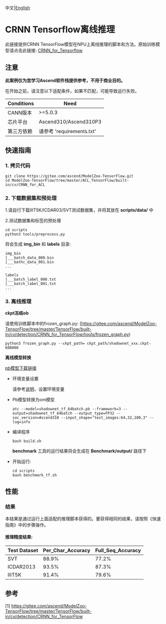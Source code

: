 中文|[English](README_EN.md)

# CRNN Tensorflow离线推理

此链接提供CRNN TensorFlow模型在NPU上离线推理的脚本和方法。原始训练模型请点击此链接: [CRNN_for_Tensorflow](https://gitee.com/ascend/ModelZoo-TensorFlow/tree/master/TensorFlow/built-in/cv/detection/CRNN_for_TensorFlow)

## 注意
**此案例仅为您学习Ascend软件栈提供参考，不用于商业目的。**

在开始之前，请注意以下适配条件。如果不匹配，可能导致运行失败。

| Conditions | Need |
| --- | --- |
| CANN版本 | >=5.0.3 |
| 芯片平台| Ascend310/Ascend310P3 |
| 第三方依赖| 请参考 'requirements.txt' |

## 快速指南

### 1. 拷贝代码

```shell
git clone https://gitee.com/ascend/ModelZoo-TensorFlow.git
cd ModelZoo-TensorFlow/tree/master/ACL_TensorFlow/built-in/cv/CRNN_for_ACL
```

### 2. 下载数据集和预处理

1.请自行下载IIIT5K/ICDAR03/SVT测试数据集，并将其放在 **scripts/data/** 中

2.测试数据集和标签的预处理
```
cd scripts
python3 tools/preprocess.py
```
将会生成 **img_bin** 和 **labels** 目录:
```
img_bin
|___batch_data_000.bin
|___bathc_data_001.bin
...

labels
|___batch_label_000.txt
|___batch_label_001.txt
...
```

### 3. 离线推理
**ckpt冻结ob**

请使用训练脚本中的frozen_graph.py: [https://gitee.com/ascend/ModelZoo-TensorFlow/tree/master/TensorFlow/built-in/cv/detection/CRNN_for_TensorFlow/tools/frozen_graph.py)
```
python3 frozen_graph.py --ckpt_path= ckpt_path/shadownet_xxx.ckpt-600000
```

**离线模型转换**

  [pb模型下载链接](https://ascend-repo-modelzoo.obs.cn-east-2.myhuaweicloud.com/model/2022-09-24_tf/CRNN_for_ACL/shadownet_tf_64batch.pb)

- 环境变量设置

  请参考[说明](https://gitee.com/ascend/ModelZoo-TensorFlow/wikis/02.%E7%A6%BB%E7%BA%BF%E6%8E%A8%E7%90%86%E6%A1%88%E4%BE%8B/Ascend%E5%B9%B3%E5%8F%B0%E6%8E%A8%E7%90%86%E7%8E%AF%E5%A2%83%E5%8F%98%E9%87%8F%E8%AE%BE%E7%BD%AE?sort_id=6458719)，设置环境变量


- Pb模型转换为om模型

  ```
  atc --model=shadownet_tf_64batch.pb --framework=3 --output=shadownet_tf_64batch --output_type=FP32 --soc_version=Ascend310 --input_shape="test_images:64,32,100,3" --log=info
  ```

- 编译程序

  ```
  bash build.sh
  ```
  **benchmark** 工具的运行结果将会生成在 **Benchmark/output/** 路径下

- 开始运行:

  ```
  cd scripts
  bash benchmark_tf.sh
  ```



## 性能

### 结果

本结果是通过运行上面适配的推理脚本获得的。要获得相同的结果，请按照《快速指南》中的步骤操作。

#### 推理精度结果:

| Test Dataset | Per_Char_Accuracy | Full_Seq_Accuracy |
|--------------|-------------------|-------------------|
| SVT          | 88.9%             | 77.2%             |
| ICDAR2013    | 93.5%             | 87.3%             |
| IIIT5K       | 91.4%             | 79.6%             |

## 参考
[1] https://gitee.com/ascend/ModelZoo-TensorFlow/tree/master/TensorFlow/built-in/cv/detection/CRNN_for_TensorFlow
